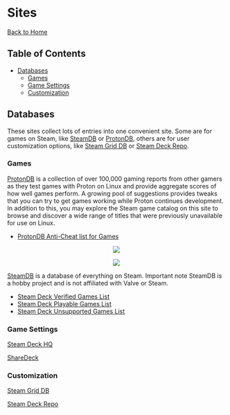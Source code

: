 # Sites

[Back to Home](/README.md#table-of-contents)

<!-- TODO Overview -->

## Table of Contents

- [Databases](#databases)
  - [Games](#games)
  - [Game Settings](#game-settings)
  - [Customization](#customization)

## Databases

These sites collect lots of entries into one convenient site. Some are for games on Steam, like [SteamDB](https://steamdb.info/instantsearch/) or [ProtonDB](https://www.protondb.com), others are for user customization options, like [Steam Grid DB]() or [Steam Deck Repo](https://steamdeckrepo.com/).

### Games

[ProtonDB](https://www.protondb.com) is a collection of over 100,000 gaming reports from other gamers as they test games with Proton on Linux and provide aggregate scores of how well games perform. A growing pool of suggestions provides tweaks that you can try to get games working while Proton continues development. In addition to this, you may explore the Steam game catalog on this site to browse and discover a wide range of titles that were previously unavailable for use on Linux.

- [ProtonDB Anti-Cheat list for Games](https://www.protondb.com/explore?selectedFilters=antiCheat)

<p align="center">
  <img src="https://user-images.githubusercontent.com/45159366/108773213-dcd8f800-7512-11eb-8775-19b0c8924d55.png">
</p>

<p align="center">
  <img src="https://user-images.githubusercontent.com/45159366/108773214-dd718e80-7512-11eb-983b-ce192e5b30f2.png">
</p>

[SteamDB](https://steamdb.info/instantsearch/) is a database of everything on Steam. Important note SteamDB is a hobby project and is not affiliated with Valve or Steam.

- [Steam Deck Verified Games List](https://steamdb.info/instantsearch/?refinementList%5Boslist%5D%5B0%5D=Steam%20Deck%20Verified)
- [Steam Deck Playable Games List](https://steamdb.info/instantsearch/?refinementList%5Boslist%5D%5B0%5D=Steam%20Deck%20Playable)
- [Steam Deck Unsupported Games List](https://steamdb.info/instantsearch/?refinementList%5Boslist%5D%5B0%5D=Steam%20Deck%20Unsupported)

### Game Settings

[Steam Deck HQ](https://steamdeckhq.com/)

[ShareDeck](https://sharedeck.games/)

### Customization

[Steam Grid DB]()

[Steam Deck Repo]()

